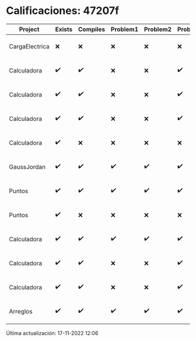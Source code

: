 # Calificaciones: 47207f
|Project|Exists|Compiles|Problem1|Problem2|Problem3|Extra|CommitHash|CommitDate|CheckDate|Comments|DueDate|Grade|
|-|-|-|-|-|-|-|-|-|-|-|-|-|
|CargaElectrica|❌|❌|❌|❌|❌|❌|NA|NA|17-11-2022 12:06:33|No se encontró el archivo en PracticasCompuI/CargaElectrica/CargaElectrica.cpp|23-11-2022 21:00:00|5|
|Calculadora|✔️|✔️|❌|❌|✔️|✔️|9baa8e28dd3ec4bbd0c0e1fede66ba3796b663d0|29-09-2022 20:58:35|30-09-2022 16:08:53|Revisa la operación suma-No implementaste operaciones con números flotantes|28-09-2022 21:00:00|8.666666666666666|
|Calculadora|✔️|✔️|❌|❌|✔️|✔️|4d2c864050b9748c6151bf99defb60302b67c511|28-09-2022 21:15:48|28-09-2022 22:03:34|Revisa la operación suma-No implementaste operaciones con números flotantes|28-09-2022 21:00:00|8.666666666666666|
|Calculadora|✔️|✔️|❌|❌|✔️|✔️|3b2d0b166b09b1a1a04029ea114d31ced3164b04|28-09-2022 16:01:21|28-09-2022 16:57:32|Revisa la operación suma-No implementaste operaciones con números flotantes|28-09-2022 21:00:00|8.666666666666666|
|Calculadora|✔️|❌|❌|❌|❌|❌|e38368d764be3c088e6f8fc234ad9f8b3d47b1a6|28-09-2022 14:34:20|28-09-2022 14:54:41|Tu código no compila|28-09-2022 21:00:00|5.0|
|GaussJordan|✔️|✔️|✔️|✔️|✔️|✔️|5b976470a2873358267e02c1eaae10de5e832db9|11-10-2022 09:23:16|11-10-2022 09:46:36|¡Excelente trabajo!|12-10-2022 21:00:00|10.0|
|Puntos|✔️|✔️|✔️|✔️|✔️|✔️|20273d7c353d976646abc05e92efc7c990754b28|09-11-2022 11:05:14|09-11-2022 12:01:47|¡Excelente trabajo!|13-11-2022 21:00:00|10.0|
|Puntos|✔️|❌|❌|❌|❌|❌|7511fda14bc987f0114215eb9d5cd60175063cea|08-11-2022 15:17:47|08-11-2022 15:24:05|Tu código no compila|05-11-2022 21:00:00|5.0|
|Calculadora|✔️|✔️|✔️|✔️|✔️|✔️|28fc109f926841bb902e4038fc8965507509065b|05-10-2022 21:05:08|05-10-2022 22:00:48|¡Excelente trabajo!|28-09-2022 21:00:00|6.5|
|Calculadora|✔️|✔️|❌|❌|✔️|✔️|3cbd593e726893557a01265fa11363749305bcaf|05-10-2022 11:33:01|05-10-2022 11:36:13|Revisa la operación suma-No implementaste operaciones con números flotantes|28-09-2022 21:00:00|5.666666666666666|
|Calculadora|✔️|✔️|❌|❌|✔️|✔️|e01b9e642f0705b039468c1bc2395a1f9a8a3568|01-10-2022 00:20:15|01-10-2022 01:13:47|Revisa la operación suma-No implementaste operaciones con números flotantes|28-09-2022 21:00:00|7.666666666666666|
|Arreglos|✔️|✔️|✔️|✔️|✔️|✔️|589a51e8c85959e0001775170ff8fc61e42291aa|01-10-2022 00:18:42|01-10-2022 01:14:29|¡Excelente trabajo!|05-10-2020 21:00:00|10.0|

Última actualización: 17-11-2022 12:06